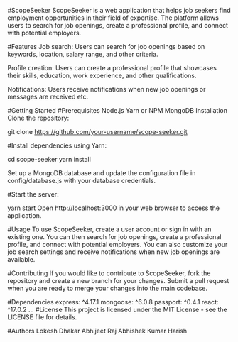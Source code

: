 #ScopeSeeker
ScopeSeeker is a web application that helps job seekers find employment opportunities in their field of expertise. The platform allows users to search for job openings, create a professional profile, and connect with potential employers.

#Features
Job search: Users can search for job openings based on keywords, location, salary range, and other criteria.

Profile creation: Users can create a professional profile that showcases their skills, education, work experience, and other qualifications.

Notifications: Users receive notifications when new job openings or messages are received etc.

#Getting Started
#Prerequisites
Node.js
Yarn or NPM
MongoDB
Installation
Clone the repository:

git clone https://github.com/your-username/scope-seeker.git

#Install dependencies using Yarn:

cd scope-seeker
yarn install

Set up a MongoDB database and update the configuration file in config/database.js with your database credentials.

#Start the server:

yarn start
Open http://localhost:3000 in your web browser to access the application.

#Usage
To use ScopeSeeker, create a user account or sign in with an existing one. You can then search for job openings, create a professional profile, and connect with potential employers. You can also customize your job search settings and receive notifications when new job openings are available.

#Contributing
If you would like to contribute to ScopeSeeker, fork the repository and create a new branch for your changes. Submit a pull request when you are ready to merge your changes into the main codebase.

#Dependencies
express: ^4.17.1
mongoose: ^6.0.8
passport: ^0.4.1
react: ^17.0.2
...
#License
This project is licensed under the MIT License - see the LICENSE file for details.

#Authors
Lokesh Dhakar
Abhijeet Raj
Abhishek Kumar
Harish
